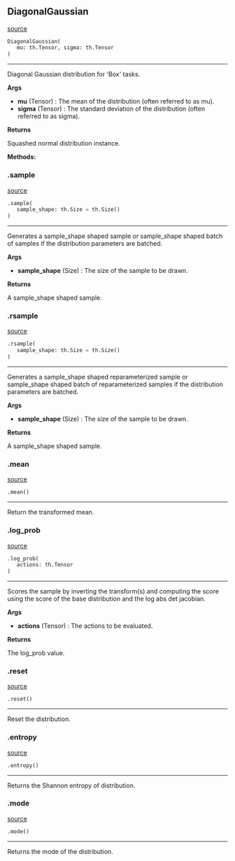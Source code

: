 #


## DiagonalGaussian
[source](https://github.com/RLE-Foundation/Hsuanwu\blob\main\hsuanwu/xplore/distribution/diagonal_gaussian.py\#L7)
```python 
DiagonalGaussian(
   mu: th.Tensor, sigma: th.Tensor
)
```


---
Diagonal Gaussian distribution for 'Box' tasks.


**Args**

* **mu** (Tensor) : The mean of the distribution (often referred to as mu).
* **sigma** (Tensor) : The standard deviation of the distribution (often referred to as sigma).


**Returns**

Squashed normal distribution instance.


**Methods:**


### .sample
[source](https://github.com/RLE-Foundation/Hsuanwu\blob\main\hsuanwu/xplore/distribution/diagonal_gaussian.py\#L25)
```python
.sample(
   sample_shape: th.Size = th.Size()
)
```

---
Generates a sample_shape shaped sample or sample_shape shaped batch of
samples if the distribution parameters are batched.


**Args**

* **sample_shape** (Size) : The size of the sample to be drawn.


**Returns**

A sample_shape shaped sample.

### .rsample
[source](https://github.com/RLE-Foundation/Hsuanwu\blob\main\hsuanwu/xplore/distribution/diagonal_gaussian.py\#L37)
```python
.rsample(
   sample_shape: th.Size = th.Size()
)
```

---
Generates a sample_shape shaped reparameterized sample or sample_shape shaped batch of
reparameterized samples if the distribution parameters are batched.


**Args**

* **sample_shape** (Size) : The size of the sample to be drawn.


**Returns**

A sample_shape shaped sample.

### .mean
[source](https://github.com/RLE-Foundation/Hsuanwu\blob\main\hsuanwu/xplore/distribution/diagonal_gaussian.py\#L50)
```python
.mean()
```

---
Return the transformed mean.

### .log_prob
[source](https://github.com/RLE-Foundation/Hsuanwu\blob\main\hsuanwu/xplore/distribution/diagonal_gaussian.py\#L54)
```python
.log_prob(
   actions: th.Tensor
)
```

---
Scores the sample by inverting the transform(s) and computing the score using the
score of the base distribution and the log abs det jacobian.

**Args**

* **actions** (Tensor) : The actions to be evaluated.


**Returns**

The log_prob value.

### .reset
[source](https://github.com/RLE-Foundation/Hsuanwu\blob\main\hsuanwu/xplore/distribution/diagonal_gaussian.py\#L65)
```python
.reset()
```

---
Reset the distribution.

### .entropy
[source](https://github.com/RLE-Foundation/Hsuanwu\blob\main\hsuanwu/xplore/distribution/diagonal_gaussian.py\#L69)
```python
.entropy()
```

---
Returns the Shannon entropy of distribution.

### .mode
[source](https://github.com/RLE-Foundation/Hsuanwu\blob\main\hsuanwu/xplore/distribution/diagonal_gaussian.py\#L73)
```python
.mode()
```

---
Returns the mode of the distribution.
